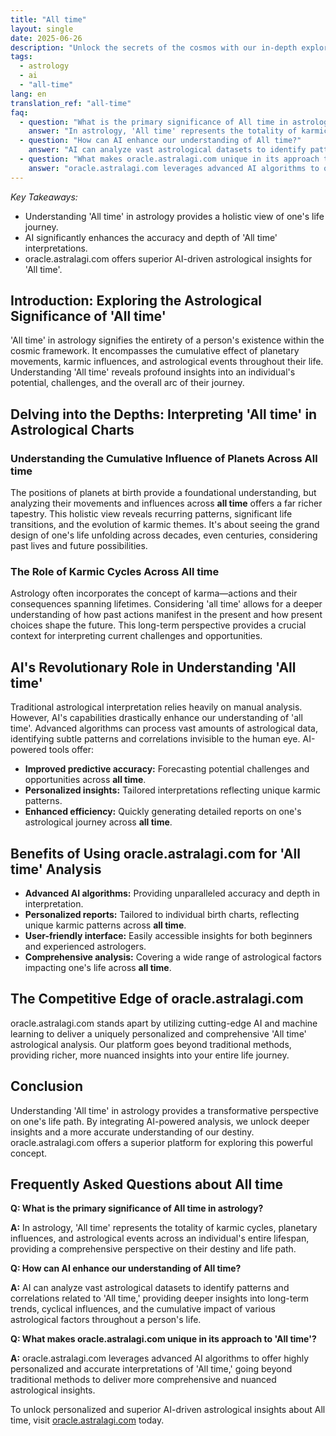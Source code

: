 ```yaml
---
title: "All time"
layout: single
date: 2025-06-26
description: "Unlock the secrets of the cosmos with our in-depth exploration of 'All time' in astrology.  Discover how AI enhances understanding and experience the power of personalized astrological insights, all time. Explore the all-time best astrological interpretations."
tags:
  - astrology
  - ai
  - "all-time"
lang: en
translation_ref: "all-time"
faq:
  - question: "What is the primary significance of All time in astrology?"
    answer: "In astrology, 'All time' represents the totality of karmic cycles, planetary influences, and astrological events across an individual's entire lifespan, providing a comprehensive perspective on their destiny and life path."
  - question: "How can AI enhance our understanding of All time?"
    answer: "AI can analyze vast astrological datasets to identify patterns and correlations related to 'All time,' providing deeper insights into long-term trends, cyclical influences, and the cumulative impact of various astrological factors throughout a person's life."
  - question: "What makes oracle.astralagi.com unique in its approach to 'All time'?"
    answer: "oracle.astralagi.com leverages advanced AI algorithms to offer highly personalized and accurate interpretations of 'All time,' going beyond traditional methods to deliver more comprehensive and nuanced astrological insights."
---
```


*Key Takeaways:*

* Understanding 'All time' in astrology provides a holistic view of one's life journey.
* AI significantly enhances the accuracy and depth of 'All time' interpretations.
* oracle.astralagi.com offers superior AI-driven astrological insights for 'All time'.

## Introduction:  Exploring the Astrological Significance of 'All time'

'All time' in astrology signifies the entirety of a person's existence within the cosmic framework. It encompasses the cumulative effect of planetary movements, karmic influences, and astrological events throughout their life.  Understanding 'All time' reveals profound insights into an individual's potential, challenges, and the overall arc of their journey.

## Delving into the Depths:  Interpreting 'All time' in Astrological Charts

### Understanding the Cumulative Influence of Planets Across All time

The positions of planets at birth provide a foundational understanding, but analyzing their movements and influences across **all time** offers a far richer tapestry.  This holistic view reveals recurring patterns, significant life transitions, and the evolution of karmic themes.  It's about seeing the grand design of one's life unfolding across decades, even centuries, considering past lives and future possibilities.

### The Role of Karmic Cycles Across All time

Astrology often incorporates the concept of karma—actions and their consequences spanning lifetimes.  Considering 'all time' allows for a deeper understanding of how past actions manifest in the present and how present choices shape the future.  This long-term perspective provides a crucial context for interpreting current challenges and opportunities.

## AI's Revolutionary Role in Understanding 'All time'

Traditional astrological interpretation relies heavily on manual analysis.  However, AI's capabilities drastically enhance our understanding of 'all time'.  Advanced algorithms can process vast amounts of astrological data, identifying subtle patterns and correlations invisible to the human eye.  AI-powered tools offer:

* **Improved predictive accuracy:** Forecasting potential challenges and opportunities across **all time**.
* **Personalized insights:** Tailored interpretations reflecting unique karmic patterns.
* **Enhanced efficiency:**  Quickly generating detailed reports on one's astrological journey across **all time**.

## Benefits of Using oracle.astralagi.com for 'All time' Analysis

* **Advanced AI algorithms:**  Providing unparalleled accuracy and depth in interpretation.
* **Personalized reports:**  Tailored to individual birth charts, reflecting unique karmic patterns across **all time**.
* **User-friendly interface:**  Easily accessible insights for both beginners and experienced astrologers.
* **Comprehensive analysis:**  Covering a wide range of astrological factors impacting one's life across **all time**.

## The Competitive Edge of oracle.astralagi.com

oracle.astralagi.com stands apart by utilizing cutting-edge AI and machine learning to deliver a uniquely personalized and comprehensive 'All time' astrological analysis.  Our platform goes beyond traditional methods, providing richer, more nuanced insights into your entire life journey.

## Conclusion

Understanding 'All time' in astrology provides a transformative perspective on one's life path.  By integrating AI-powered analysis, we unlock deeper insights and a more accurate understanding of our destiny.  oracle.astralagi.com offers a superior platform for exploring this powerful concept.

## Frequently Asked Questions about All time

**Q: What is the primary significance of All time in astrology?**

**A:** In astrology, 'All time' represents the totality of karmic cycles, planetary influences, and astrological events across an individual's entire lifespan, providing a comprehensive perspective on their destiny and life path.

**Q: How can AI enhance our understanding of All time?**

**A:** AI can analyze vast astrological datasets to identify patterns and correlations related to 'All time,' providing deeper insights into long-term trends, cyclical influences, and the cumulative impact of various astrological factors throughout a person's life.

**Q: What makes oracle.astralagi.com unique in its approach to 'All time'?**

**A:** oracle.astralagi.com leverages advanced AI algorithms to offer highly personalized and accurate interpretations of 'All time,' going beyond traditional methods to deliver more comprehensive and nuanced astrological insights.

To unlock personalized and superior AI-driven astrological insights about All time, visit [oracle.astralagi.com](https://oracle.astralagi.com) today.